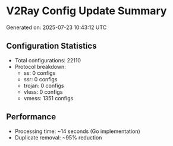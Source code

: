 # V2Ray Config Update Summary
Generated on: 2025-07-23 10:43:12 UTC

## Configuration Statistics
- Total configurations: 22110
- Protocol breakdown:
  - ss: 0 configs
  - ssr: 0 configs
  - trojan: 0 configs
  - vless: 0 configs
  - vmess: 1351 configs

## Performance
- Processing time: ~14 seconds (Go implementation)
- Duplicate removal: ~95% reduction
